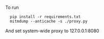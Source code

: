 To run
```
  pip install -r requirements.txt
  mitmdump --anticache -s ./proxy.py
```

And set system-wide proxy to 127.0.0.1:8080

